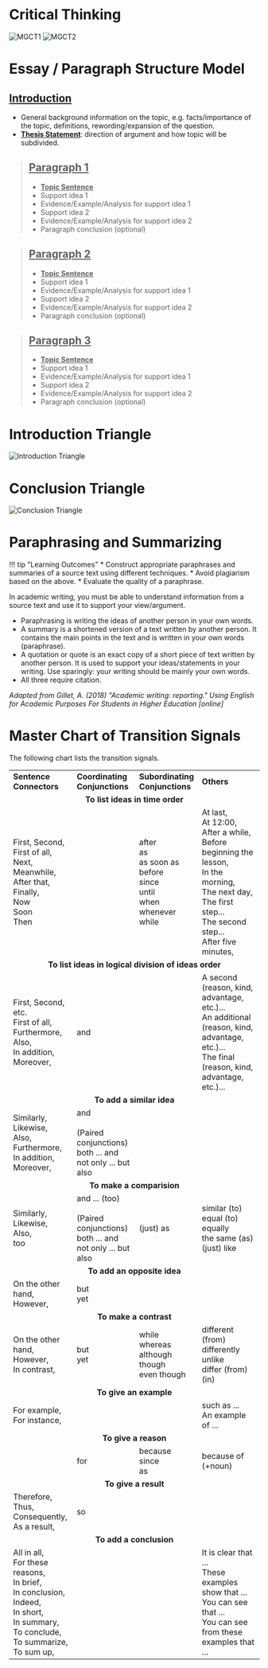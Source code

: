 # Critical Thinking

![MGCT1](assets/EXW_01.jpg)
![MGCT2](assets/EXW_02.jpg)

# Essay / Paragraph Structure Model

## **<u>Introduction</u>**

* General background information on the topic, e.g. facts/importance of the topic, definitions, rewording/expansion of the question.
* **<u>Thesis Statement</u>**: direction of argument and how topic will be subdivided.

>## **<u>Paragraph 1</u>**
>* **<u>Topic Sentence</u>**
>* Support idea 1
>* Evidence/Example/Analysis for support idea 1
>* Support idea 2
>* Evidence/Example/Analysis for support idea 2
>* Paragraph conclusion (optional)

>## **<u>Paragraph 2</u>**
>* **<u>Topic Sentence</u>**
>* Support idea 1
>* Evidence/Example/Analysis for support idea 1
>* Support idea 2
>* Evidence/Example/Analysis for support idea 2
>* Paragraph conclusion (optional)

>## **<u>Paragraph 3</u>**
>* **<u>Topic Sentence</u>**
>* Support idea 1
>* Evidence/Example/Analysis for support idea 1
>* Support idea 2
>* Evidence/Example/Analysis for support idea 2
>* Paragraph conclusion (optional)

# Introduction Triangle

![Introduction Triangle](assets/EXW_03.png)

# Conclusion Triangle 

![Conclusion Triangle](assets/EXW_04.png)

# Paraphrasing and Summarizing

!!! tip "Learning Outcomes"
    * Construct appropriate paraphrases and summaries of a source text using different techniques.
    * Avoid plagiarism based on the above.
    * Evaluate the quality of a paraphrase.

In academic writing, you must be able to understand information from a source text and use it to support your view/argument.
    
* Paraphrasing is writing the ideas of another person in your own words.
* A summary is a shortened version of a text written by another person. It contains the main points in the text and is written in your own words (paraphrase).
* A quotation or quote is an exact copy of a short piece of text written by another person. It is used to support your ideas/statements in your writing. Use sparingly: your writing should be mainly your own words.
* All three require citation.

*Adapted from Gillet, A. (2018) "Academic writing: reporting." Using English for Academic Purposes For Students in Higher Education [online]* 

# Master Chart of Transition Signals

The following chart lists the transition signals.

  <table width="100%">
    <tr>
      <td>
        <b>
          Sentence<br>
          Connectors
        </b>
      </td>
      <td>
        <b>
          Coordinating<br>
          Conjunctions
        </b>
      </td>
      <td>
        <b>
          Subordinating<br>
          Conjunctions
        </b>
      </td>
      <td>
        <b>
          Others
        </b>
      </td>
    </tr>
    <tr></tr>
    <tr>
      <td align="center" colspan="4">
        <b>To list ideas in time order</b>
      </td>
    </tr>
    <tr>
      <td>
        First, Second,<br>
        First of all,<br>
        Next,<br>
        Meanwhile,<br>
        After that,<br>
        Finally,<br>
        Now<br>
        Soon<br>
        Then
      </td>
      <td></td>
      <td>
        after<br>
        as<br>
        as soon as<br>
        before<br>
        since<br>
        until<br>
        when<br>
        whenever<br>
        while
      </td>
      <td>
        At last,<br>
        At 12:00,<br>
        After a while,<br>
        Before beginning the lesson,<br>
        In the morning,<br>
        The next day,<br>
        The first step...<br>
        The second step...<br>
        After five minutes,<br>
      </td>
    </tr>
    <tr>
      <td align="center" colspan="4">
        <b>To list ideas in logical division of ideas order</b>
      </td>
    </tr>
    <tr>
      <td>
        First, Second, etc.<br>
        First of all,<br>
        Furthermore,<br>
        Also,<br>
        In addition,<br>
        Moreover,
      </td>
      <td>and</td>
      <td></td>
      <td>
        A second (reason, kind, advantage, etc.)...<br>
        An additional (reason, kind, advantage, etc.)...<br>
        The final (reason, kind, advantage, etc.)...
      </td>
    </tr>
    <tr>
      <td align="center" colspan="4">
        <b>To add a similar idea</b>
      </td>
    </tr>
    <tr>
      <td>
        Similarly,<br>
        Likewise,<br>
        Also,<br>
        Furthermore,<br>
        In addition,<br>
        Moreover,
      </td>
      <td>
        and<br><br>
        (Paired conjunctions)<br>
        both ... and<br>
        not only ... but also
      </td>
      <td></td>
      <td></td>
    </tr>
    <tr>
      <td align="center" colspan="4">
        <b>To make a comparision</b>
      </td>
    </tr>
    <tr>
      <td>
        Similarly,<br>
        Likewise,<br>
        Also,<br>
        too
      </td>
      <td>
        and ... (too)<br><br>
        (Paired conjunctions)<br>
        both ... and<br>
        not only ... but also
      </td>
      <td>(just) as</td>
      <td>
        similar (to)<br>
        equal (to)<br>
        equally<br>
        the same (as)<br>
        (just) like
      </td>
    </tr>
    <tr>
      <td align="center" colspan="4">
        <b>To add an opposite idea</b>
      </td>
    </tr>
    <tr>
      <td>
        On the other hand,<br>
        However,
      </td>
      <td>
        but<br>
        yet
      </td>
      <td></td>
      <td></td>
    </tr>
    <tr>
      <td align="center" colspan="4">
        <b>To make a contrast</b>
      </td>
    </tr>
    <tr>
      <td>
        On the other hand,<br>
        However,<br>
        In contrast,
      </td>
      <td>
        but<br>
        yet
      </td>
      <td>
        while<br>
        whereas<br>
        although<br>
        though<br>
        even though
      </td>
      <td>
        different (from)<br>
        differently<br>
        unlike<br>
        differ (from) (in)
      </td>
    </tr>
    <tr>
      <td align="center" colspan="4">
        <b>To give an example</b>
      </td>
    </tr>
    <tr>
      <td>
        For example,<br>
        For instance,
      </td>
      <td></td>
      <td></td>
      <td>
        such as ...<br>
        An example of ...
      </td>
    </tr>
    <tr>
      <td align="center" colspan="4">
        <b>To give a reason</b>
      </td>
    </tr>
    <tr>
      <td></td>
      <td>for</td>
      <td>
        because<br>
        since<br>
        as
      </td>
      <td>because of (+noun)</td>
    </tr>
    <tr>
      <td align="center" colspan="4">
        <b>To give a result</b>
      </td>
    </tr>
    <tr>
      <td>
        Therefore,<br>
        Thus,<br>
        Consequently,<br>
        As a result,
      </td>
      <td>so</td>
      <td></td>
      <td></td>
    </tr>
    <tr>
      <td align="center" colspan="4">
        <b>To add a conclusion</b>
      </td>
    </tr>
    <tr>
      <td>
        All in all,<br>
        For these reasons,<br>
        In brief,<br>
        In conclusion,<br>
        Indeed,<br>
        In short,<br>
        In summary,<br>
        To conclude,<br>
        To summarize,<br>
        To sum up,
      </td>
      <td></td>
      <td></td>
      <td>
        It is clear that ...<br>
        These examples show that ...<br>
        You can see that ...<br>
        You can see from these examples that ...
      </td>
    </tr>
  </table>